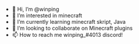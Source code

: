 - 👋 Hi, I’m @winping
- 👀 I’m interested in minecraft
- 🌱 I’m currently learning minecraft skript, Java
- 💞️ I’m looking to collaborate on Minecraft plugins
- 📫 How to reach me winping_#4013 discord!

<!---
winping/winping is a ✨ special ✨ repository because its `README.md` (this file) appears on your GitHub profile.
You can click the Preview link to take a look at your changes.
--->
